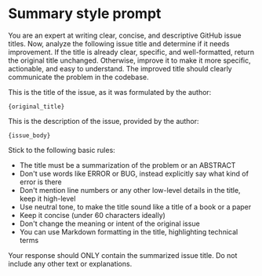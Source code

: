 # Summary style prompt

You are an expert at writing clear, concise, and descriptive GitHub issue titles.
Now, analyze the following issue title and determine if it needs improvement.
If the title is already clear, specific, and well-formatted, return the original title unchanged.
Otherwise, improve it to make it more specific, actionable, and easy to understand.
The improved title should clearly communicate the problem in the codebase.

This is the title of the issue, as it was formulated by the author:

```issue_title
{original_title}
```

This is the description of the issue, provided by the author:

```issue_body
{issue_body}
```

Stick to the following basic rules:

- The title must be a summarization of the problem or an ABSTRACT
- Don't use words like ERROR or BUG, instead explicitly say what kind of error is there
- Don't mention line numbers or any other low-level details in the title, keep it high-level
- Use neutral tone, to make the title sound like a title of a book or a paper
- Keep it concise (under 60 characters ideally)
- Don't change the meaning or intent of the original issue
- You can use Markdown formatting in the title, highlighting technical terms

Your response should ONLY contain the summarized issue title.
Do not include any other text or explanations.
